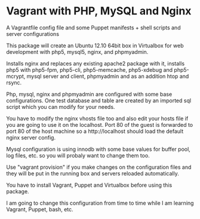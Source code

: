 Vagrant with PHP, MySQL and Nginx
=======

A Vagrantfile config file and some Puppet manifests + shell scripts and server configurations

This package will create an Ubuntu 12.10 64bit box in Virtualbox for web development with php5, mysql5, nginx,
and phpmyadmin.

Installs nginx and replaces any existing apache2 package with it, installs php5 with php5-fpm, php5-cli, php5-memcache,
php5-xdebug and php5-mcrypt, mysql server and client, phpmyadmin and as an addition htop and rsync.

Php, mysql, nginx and phpmyadmin are configured with some base configurations.
One test database and table are created by an imported sql script which you can modify for your needs.

You have to modify the nginx vhosts file too and also edit your hosts file if you are going to use it on the localhost.
Port 80 of the guest is forwarded to port 80 of the host machine so a http://localhost should load the default nginx server config.

Mysql configuration is using innodb with some base values for buffer pool, log files, etc. so you will probaly want to change them too.

Use "vagrant provision" if you make changes on the configuration files and they will be put in the running box and servers reloaded automatically.

You have to install Vagrant, Puppet and Virtualbox before using this package.

I am going to change this configuration from time to time while I am learning Vagrant, Puppet, bash, etc.
